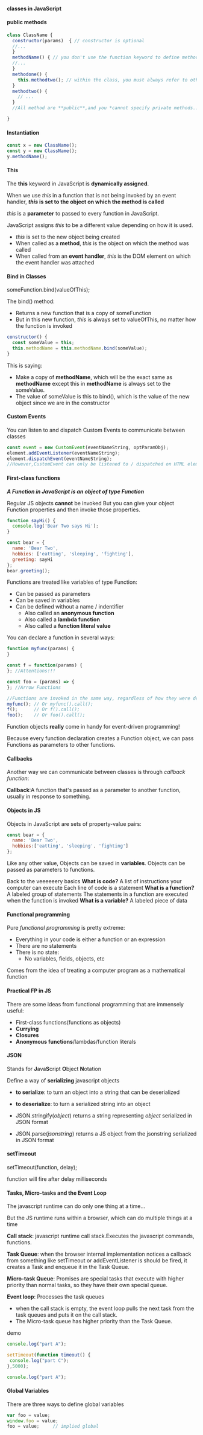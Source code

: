 #### classes in JavaScript

#### public methods

```javascript
class ClassName {
  constructor(params)  { // constructor is optional
  //...
  }
  methodName() { // you don't use the function keyword to define methods
  //...
  }
  methodone() {
    this.methodtwo(); // within the class, you must always refer to other methods in the class 
  }
  methodtwo() {
    // ...
  }
  //All method are **public**,and you *cannot specify private methods...yet.

}
```

#### Instantiation
```javascript
const x = new ClassName();
const y = new ClassName();
y.methodName();
```

#### This
The **this** keyword in JavaScript is **dynamically assigned**.

When we use *this* in a function that is not being invoked by an event handler, ***this* is set to 
the object on which the method is called**

*this* is a **parameter** to passed to every function in JavaScript.

JavaScript assigns *this* to be a different value depending on how it is used.
  * *this* is set to the new object being created
  * When called as a **method**, *this* is the object on which the method was called
  * When called from an **event handler**, *this* is the DOM element on which the event handler was attached


#### Bind in Classes

someFunction.bind(valueOfThis);

The bind() method:
  * Returns a new function that is a copy of someFunction
  * But in this new function, *this* is always set to valueOfThis, no matter how the function is invoked


```javascript
constructor() {
  const someValue = this;
  this.methodName = this.methodName.bind(someValue);
}
```
This is saying:
* Make a copy of **methodName**, which will be the exact same as **methodName** except this in **methodName**
  is always set to the someValue.
* The value of someValue is this to bind(), which is the value of the new object since we are in the constructor


#### Custom Events
You can listen to and dispatch Custom Events to communicate between classes

```javascript
const event = new CustomEvent(eventNameString, optParamObj);
element.addEventListener(eventNameString);
element.dispatchEvent(eventNameString);
//However,CustomEvent can only be listened to / dispatched on HTML elements, and not on arbitrary class instances
```

#### First-class functions
***A Function in JavaScript is an object of type Function***

Regular JS objects **cannot** be invoked
But you can give your object Function properties and then invoke those properties.
```javascript
function sayHi() {
  console.log('Bear Two says Hi');
}

const bear = {
  name: 'Bear Two',
  hobbies: ['eatting', 'sleeping', 'fighting'],
  greeting: sayHi
};
bear.greeting();
```

Functions are treated like variables of type Function:
* Can be passed as parameters
* Can be saved in variables
* Can be defined without a name / indentifier
  * Also called an **anonymous function**
  * Also called a **lambda function**
  * Also called a **function literal value**

You can declare a function in several ways:
```javascript
function myfunc(params) {
}

const f = function(params) {
}; //Attentions!!!

const foo = (params) => {
}; //Arrow Functions

//Functions are invoked in the same way, regardless of how they were declared:
myfunc(); // Or myfunc().call();
f();      // Or f().call();
foo();    // Or foo().call();
```
Function objects **really** come in handy for event-driven programming!

Because every function declaration creates a Function object, we can pass Functions as parameters
to other functions.
#### Callbacks

Another way we can communicate between classes is through *callback function*:

**Callback**:A function that's passed as a parameter to another function, usually in response to something.

#### Objects in JS
Objects in JavaScript are sets of property-value pairs:
```javascript
const bear = {
  name: 'Bear Two',
  hobbies:['eatting', 'sleeping', 'fighting']
};
```
Like any other value, Objects can be saved in **variables**.
Objects can be passed as parameters to functions.

Back to the veeeeeery basics
**What is code?**
  A list of instructions your computer can execute
  Each line of code is a statement
**What is a function?**
  A labeled group of statements
  The statements in a function are executed when the function is invoked
**What is a variable?**
  A labeled piece of data


#### Functional programming

Pure *functional programming* is pretty extreme:
  * Everything in your code is either a function or an expression
  * There are no statements
  * There is no state:
    * No variables, fields, objects, etc

Comes from the idea of treating a computer program as a mathematical function

#### Practical FP in JS
There are some ideas from functional programming that are immensely useful:
  * First-class functions(functions as objects)
  * **Currying**
  * **Closures**
  * **Anonymous functions**/lambdas/function literals


#### JSON
Stands for **J**ava**S**cript **O**bject **N**otation

Define a way of **serializing** javascript objects
 * **to serialize**: to turn an object into a string that can be deserialized
 * **to deserialize**: to turn a serialized string into an object

 * JSON.stringify(*object*) returns a string representing *object* serialized in JSON format
 * JSON.parse(*jsonstring*) returns a JS object from the jsonstring serialized in JSON format


#### setTimeout
setTimeout(function, delay);

function will fire after delay milliseconds

#### Tasks, Micro-tasks and the Event Loop

The javascript runtime can do only one thing at a time...

But the JS runtime runs within a browser, which can do multiple things at a time

**Call stack**: javascript runtime call stack.Executes the javascript commands, functions.

**Task Queue**: when the browser internal implementation notices a callback from something
like setTimeout or addEventListener is should be fired, it creates a Task and enqueue it 
in the Task Queue.

**Micro-task Queue**: Promises are special tasks that execute with higher priority than 
normal tasks, so they have their own special queue.

**Event loop**: Processes the task queues
 * when the call stack is empty, the event loop pulls the next task from the task queues
 and puts it on the call stack.
 * The Micro-task queue has higher priority than the Task Queue.

 demo
 ```javascript
 console.log("part A");

 setTimeout(function timeout() {
  console.log("part C");
 },5000);

 console.log("part A");
 ```


#### Global Variables

There are three ways to define global variables
```javascript
var foo = value;
window.foo = value;
foo = value;     // implied global
```
